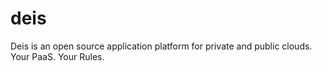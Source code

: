 deis
====

Deis is an open source application platform for private and public clouds.
Your PaaS. Your Rules.
